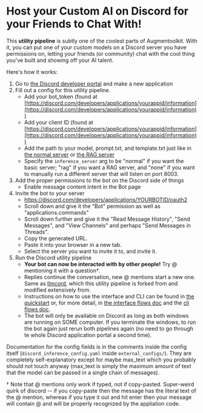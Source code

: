 # Host your Custom AI on Discord for your Friends to Chat With!

This **utility pipeline** is subtly one of the coolest parts of Augmentoolkit. With it, you can put one of your custom models on a Discord server you have permissions on, letting your friends (or community) chat with the cool thing you've built and showing off your AI talent.

Here's how it works:
1. Go to [the Discord developer portal](https://discord.com/developers/applications) and make a new application
1. Fill out a config for this utility pipeline.
    - Add your bot_token (found at [https://discord.com/developers/applications/yourappid/information](https://discord.com/developers/applications/yourappid/information))
    - Add your client ID (found at [https://discord.com/developers/applications/yourappid/information](https://discord.com/developers/applications/yourappid/information))
    - Add the path to your model, prompt.txt, and template.txt just like in [the normal server](./basic_server.md) or [the RAG server](./rag_server.md)
    - Specify the `inference_server` arg to be "normal" if you want the basic server; "rag" if you want a RAG server, and "none" if you want to manually run a different server that will listen on port 8003.
1. Add the proper permissions to the bot on the Discord side of things
    - Enable message content intent in the Bot page
1. Invite the bot to your server
    - https://discord.com/developers/applications/YOURBOTID/oauth2
    - Scroll down and give it the "Bot" permission as well as "applications.commands"
    - Scroll down further and give it the "Read Message History", "Send Messages", and "View Channels" and perhaps "Send Messages in Threads".
    - Copy the generated URL.
    - Paste it into your browser in a new tab.
    - Select the server you want to invite it to, and invite it.
1. Run the Discord utility pipeline
    - **Your bot can now be interacted with by other people!** Try @ mentioning it with a question†.
    - Replies continue the conversation, new @ mentions start a new one. Same as [llmcord](https://github.com/jakobdylanc/llmcord), which this utility pipeline is forked from and modified extensively from.
    - Instructions on how to use the interface and CLI can be found in [the quickstart](./quickstart.md) or, for more detail, in [the interface flows doc](./interface_flows.md) and the [cli flows doc](./CLI_flows.md).
    - The bot will only be available on Discord as long as both windows are running on SOME computer. If you terminate the windows, to run the bot again just rerun both pipelines again (no need to go through te whole Discord application portal a second time).
    
Documentation for the config fields is in the comments inside the config itself (`discord_inference_config.yaml` inside `external_configs/`). They are completely self-explanatory except for maybe max_text which you probably should not touch anyway (max_text is simply the maximum amount of text that the model can be passed in a single chain of messages).

† Note that @ mentions only work if typed, not if copy-pasted. Super-weird quirk of discord -- if you copy-paste then the message has the literal text of the @ mention, whereas if you type it out and hit enter then your message will contain @<USERID> and will be properly recognized by the appliation code.